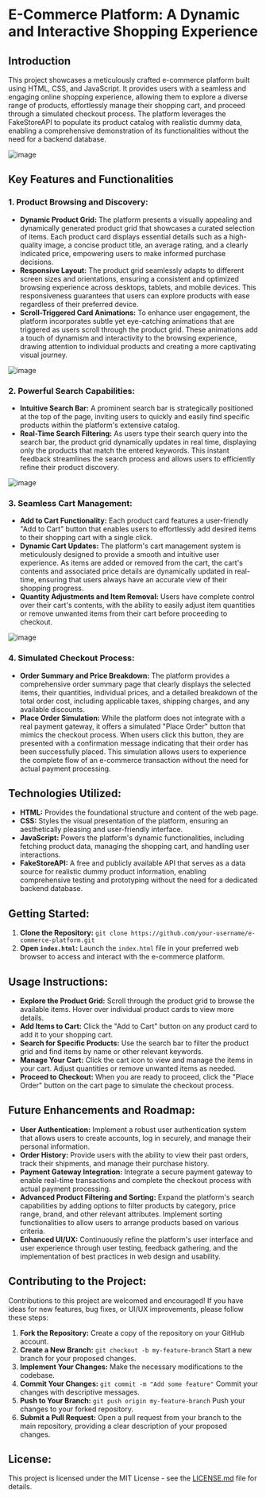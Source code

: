 # E-Commerce Platform: A Dynamic and Interactive Shopping Experience

## Introduction

This project showcases a meticulously crafted e-commerce platform built using HTML, CSS, and JavaScript. It provides users with a seamless and engaging online shopping experience, allowing them to explore a diverse range of products, effortlessly manage their shopping cart, and proceed through a simulated checkout process. The platform leverages the FakeStoreAPI to populate its product catalog with realistic dummy data, enabling a comprehensive demonstration of its functionalities without the need for a backend database.

![image](https://github.com/user-attachments/assets/5abe89f1-b0da-4efd-9fb0-505f07990886)
<!-- **Screenshot: Homepage showcasing a visually appealing product grid and a prominent search bar**
Description: Emphasize the clean and modern layout, highlighting the product grid's organization, the search bar's accessibility, and the intuitive cart icon. -->

## Key Features and Functionalities

### 1. Product Browsing and Discovery:

- **Dynamic Product Grid:** The platform presents a visually appealing and dynamically generated product grid that showcases a curated selection of items. Each product card displays essential details such as a high-quality image, a concise product title, an average rating, and a clearly indicated price, empowering users to make informed purchase decisions.
- **Responsive Layout:** The product grid seamlessly adapts to different screen sizes and orientations, ensuring a consistent and optimized browsing experience across desktops, tablets, and mobile devices. This responsiveness guarantees that users can explore products with ease regardless of their preferred device.
- **Scroll-Triggered Card Animations:** To enhance user engagement, the platform incorporates subtle yet eye-catching animations that are triggered as users scroll through the product grid. These animations add a touch of dynamism and interactivity to the browsing experience, drawing attention to individual products and creating a more captivating visual journey.

![image](https://github.com/user-attachments/assets/23f432ca-1106-41dc-91f9-893c1b746070)

<!-- **Screenshot: Close-up of a product card with hover effects**
Description: Showcase the zoom or other hover effects on product cards, highlighting the detailed product information displayed upon hovering. -->

### 2. Powerful Search Capabilities:

- **Intuitive Search Bar:** A prominent search bar is strategically positioned at the top of the page, inviting users to quickly and easily find specific products within the platform's extensive catalog. 
- **Real-Time Search Filtering:** As users type their search query into the search bar, the product grid dynamically updates in real time, displaying only the products that match the entered keywords. This instant feedback streamlines the search process and allows users to efficiently refine their product discovery.

![image](https://github.com/user-attachments/assets/c81fd3b1-9e7f-4657-b073-7b2c9ecf6be8)

### 3. Seamless Cart Management:

- **Add to Cart Functionality:** Each product card features a user-friendly "Add to Cart" button that enables users to effortlessly add desired items to their shopping cart with a single click. 
- **Dynamic Cart Updates:** The platform's cart management system is meticulously designed to provide a smooth and intuitive user experience. As items are added or removed from the cart, the cart's contents and associated price details are dynamically updated in real-time, ensuring that users always have an accurate view of their shopping progress.
- **Quantity Adjustments and Item Removal:** Users have complete control over their cart's contents, with the ability to easily adjust item quantities or remove unwanted items from their cart before proceeding to checkout.

![image](https://github.com/user-attachments/assets/eb337bea-7e2f-43c6-90b5-3ed39805f8e9)

<!-- **Screenshot: Cart with multiple items, demonstrating quantity adjustments and item removal options**
Description: Show the cart with added items, quantity controls, and price details, emphasizing the ease of managing cart contents. -->

### 4. Simulated Checkout Process:

- **Order Summary and Price Breakdown:** The platform provides a comprehensive order summary page that clearly displays the selected items, their quantities, individual prices, and a detailed breakdown of the total order cost, including applicable taxes, shipping charges, and any available discounts.
- **Place Order Simulation:** While the platform does not integrate with a real payment gateway, it offers a simulated "Place Order" button that mimics the checkout process. When users click this button, they are presented with a confirmation message indicating that their order has been successfully placed. This simulation allows users to experience the complete flow of an e-commerce transaction without the need for actual payment processing.


<!-- **Screenshot: Order summary page with a detailed price breakdown**
Description: Showcase the clarity and organization of the order summary, highlighting the transparency of price calculations. -->


## Technologies Utilized:

- **HTML:** Provides the foundational structure and content of the web page.
- **CSS:**  Styles the visual presentation of the platform, ensuring an aesthetically pleasing and user-friendly interface.
- **JavaScript:** Powers the platform's dynamic functionalities, including fetching product data, managing the shopping cart, and handling user interactions.
- **FakeStoreAPI:** A free and publicly available API that serves as a data source for realistic dummy product information, enabling comprehensive testing and prototyping without the need for a dedicated backend database.

## Getting Started:

1. **Clone the Repository:** `git clone https://github.com/your-username/e-commerce-platform.git`
2. **Open `index.html`:**  Launch the `index.html` file in your preferred web browser to access and interact with the e-commerce platform.

## Usage Instructions:

- **Explore the Product Grid:** Scroll through the product grid to browse the available items. Hover over individual product cards to view more details.
- **Add Items to Cart:** Click the "Add to Cart" button on any product card to add it to your shopping cart.
- **Search for Specific Products:**  Use the search bar to filter the product grid and find items by name or other relevant keywords.
- **Manage Your Cart:** Click the cart icon to view and manage the items in your cart. Adjust quantities or remove unwanted items as needed.
- **Proceed to Checkout:**  When you are ready to proceed, click the "Place Order" button on the cart page to simulate the checkout process.

## Future Enhancements and Roadmap:

- **User Authentication:** Implement a robust user authentication system that allows users to create accounts, log in securely, and manage their personal information.
- **Order History:**  Provide users with the ability to view their past orders, track their shipments, and manage their purchase history.
- **Payment Gateway Integration:** Integrate a secure payment gateway to enable real-time transactions and complete the checkout process with actual payment processing.
- **Advanced Product Filtering and Sorting:** Expand the platform's search capabilities by adding options to filter products by category, price range, brand, and other relevant attributes. Implement sorting functionalities to allow users to arrange products based on various criteria.
- **Enhanced UI/UX:** Continuously refine the platform's user interface and user experience through user testing, feedback gathering, and the implementation of best practices in web design and usability.


## Contributing to the Project:

Contributions to this project are welcomed and encouraged! If you have ideas for new features, bug fixes, or UI/UX improvements, please follow these steps:

1. **Fork the Repository:** Create a copy of the repository on your GitHub account.
2. **Create a New Branch:** `git checkout -b my-feature-branch`  Start a new branch for your proposed changes.
3. **Implement Your Changes:**  Make the necessary modifications to the codebase.
4. **Commit Your Changes:** `git commit -m "Add some feature"`  Commit your changes with descriptive messages.
5. **Push to Your Branch:** `git push origin my-feature-branch`  Push your changes to your forked repository.
6. **Submit a Pull Request:** Open a pull request from your branch to the main repository, providing a clear description of your proposed changes.

## License:

This project is licensed under the MIT License - see the [LICENSE.md](LICENSE.md) file for details.
